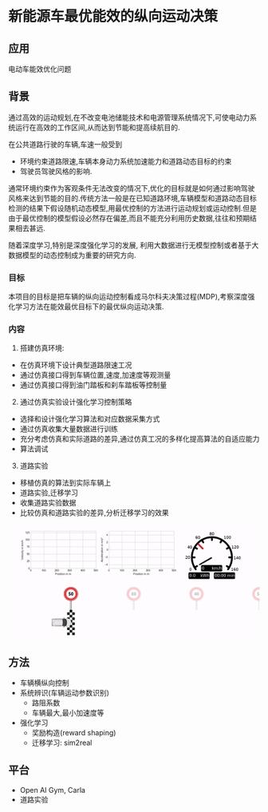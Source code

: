 <!-- pandoc program.md --pdf-engine=xelatex -o program.docx -V CJKmainfont='Source Han Sans SC' --wrap=preserve -->
<!-- ---
新能源车最优能效的纵向运动决策
... -->


# 新能源车最优能效的纵向运动决策

## 应用

电动车能效优化问题

## 背景

通过高效的运动规划,在不改变电池储能技术和电源管理系统情况下,可使电动力系统运行在高效的工作区间,从而达到节能和提高续航目的.

在公共道路行驶的车辆,车速一般受到
- 环境约束道路限速,车辆本身动力系统加速能力和道路动态目标的约束
- 驾驶员驾驶风格的影响.

通常环境约束作为客观条件无法改变的情况下,优化的目标就是如何通过影响驾驶风格来达到节能的目的.传统方法一般是在已知道路环境,车辆模型和道路动态目标检测的结果下假设随机动态模型,用最优控制的方法进行运动规划或运动控制.但是由于最优控制的模型假设必然存在偏差,而且不能充分利用历史数据,往往和预期结果相去甚远.

随着深度学习,特别是深度强化学习的发展, 利用大数据进行无模型控制或者基于大数据模型的动态控制成为重要的研究方向.

### 目标

本项目的目标是把车辆的纵向运动控制看成马尔科夫决策过程(MDP),考察深度强化学习方法在能效最优目标下的最优纵向运动决策.

### 内容

1. 搭建仿真环境:

- 在仿真环境下设计典型道路限速工况
- 通过仿真接口得到车辆位置,速度,加速度等观测量
- 通过仿真接口得到油门踏板和刹车踏板等控制量
  
2. 通过仿真实验设计强化学习控制策略

- 选择和设计强化学习算法和对应数据采集方式
- 通过仿真收集大量数据进行训练
- 充分考虑仿真和实际道路的差异,通过仿真工况的多样化提高算法的自适应能力
- 算法调试

3. 道路实验

- 移植仿真的算法到实际车辆上
- 道路实验,迁移学习
- 收集道路实验数据
- 比较仿真和道路实验的差异,分析迁移学习的效果


<!-- |![](fig/trained_agent.gif)|
|:--:|
|<b>纵向运动规划</b>| -->
![](fig/trained_agent.gif)


## 方法

- 车辆横纵向控制
- 系统辨识(车辆运动参数识别)
  - 路阻系数
  - 车辆最大,最小加速度等
- 强化学习
  - 奖励构造(reward shaping)
  - 迁移学习: sim2real

## 平台

- Open AI Gym, Carla
- 道路实验


